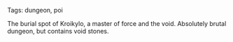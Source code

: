 Tags: dungeon, poi

The burial spot of Kroikylo, a master of force and the void. Absolutely brutal dungeon, but contains void stones. 